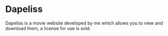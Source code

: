 # Dapeliss
Dapeliss is a movie website developed by me which allows you to view and download them, a license for use is sold.
